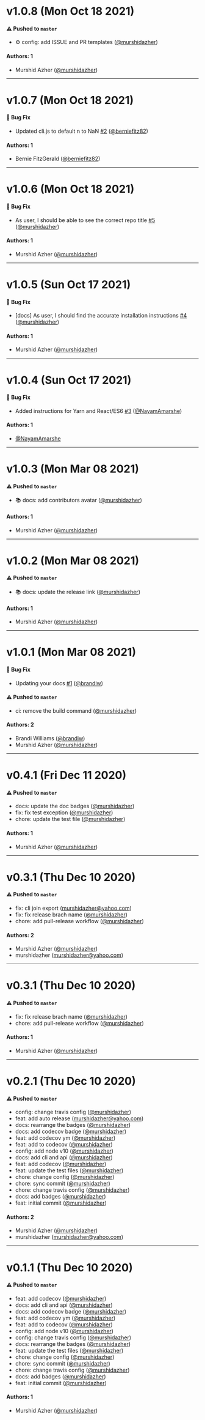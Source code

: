 # v1.0.8 (Mon Oct 18 2021)

#### ⚠️ Pushed to `master`

- :gear: config: add ISSUE and PR templates ([@murshidazher](https://github.com/murshidazher))

#### Authors: 1

- Murshid Azher ([@murshidazher](https://github.com/murshidazher))

---

# v1.0.7 (Mon Oct 18 2021)

#### 🐛 Bug Fix

- Updated cli.js to default n to NaN [#2](https://github.com/murshidazher/snake-names/pull/2) ([@berniefitz82](https://github.com/berniefitz82))

#### Authors: 1

- Bernie FitzGerald ([@berniefitz82](https://github.com/berniefitz82))

---

# v1.0.6 (Mon Oct 18 2021)

#### 🐛 Bug Fix

- As user, I should be able to see the correct repo title [#5](https://github.com/murshidazher/snake-names/pull/5) ([@murshidazher](https://github.com/murshidazher))

#### Authors: 1

- Murshid Azher ([@murshidazher](https://github.com/murshidazher))

---

# v1.0.5 (Sun Oct 17 2021)

#### 🐛 Bug Fix

- [docs] As user, I should find the accurate installation instructions [#4](https://github.com/murshidazher/snake-names/pull/4) ([@murshidazher](https://github.com/murshidazher))

#### Authors: 1

- Murshid Azher ([@murshidazher](https://github.com/murshidazher))

---

# v1.0.4 (Sun Oct 17 2021)

#### 🐛 Bug Fix

- Added instructions for Yarn and React/ES6 [#3](https://github.com/murshidazher/snake-names/pull/3) ([@NayamAmarshe](https://github.com/NayamAmarshe))

#### Authors: 1

- [@NayamAmarshe](https://github.com/NayamAmarshe)

---

# v1.0.3 (Mon Mar 08 2021)

#### ⚠️ Pushed to `master`

- :books: docs: add contributors avatar ([@murshidazher](https://github.com/murshidazher))

#### Authors: 1

- Murshid Azher ([@murshidazher](https://github.com/murshidazher))

---

# v1.0.2 (Mon Mar 08 2021)

#### ⚠️ Pushed to `master`

- :books: docs: update the release link ([@murshidazher](https://github.com/murshidazher))

#### Authors: 1

- Murshid Azher ([@murshidazher](https://github.com/murshidazher))

---

# v1.0.1 (Mon Mar 08 2021)

#### 🐛 Bug Fix

- Updating your docs [#1](https://github.com/murshidazher/snake-names/pull/1) ([@brandiw](https://github.com/brandiw))

#### ⚠️ Pushed to `master`

- ci: remove the build command ([@murshidazher](https://github.com/murshidazher))

#### Authors: 2

- Brandi Williams ([@brandiw](https://github.com/brandiw))
- Murshid Azher ([@murshidazher](https://github.com/murshidazher))

---

# v0.4.1 (Fri Dec 11 2020)

#### ⚠️ Pushed to `master`

- docs: update the doc badges ([@murshidazher](https://github.com/murshidazher))
- fix: fix test exception ([@murshidazher](https://github.com/murshidazher))
- chore: update the test file ([@murshidazher](https://github.com/murshidazher))

#### Authors: 1

- Murshid Azher ([@murshidazher](https://github.com/murshidazher))

---

# v0.3.1 (Thu Dec 10 2020)

#### ⚠️ Pushed to `master`

- fix: cli join export (murshidazher@yahoo.com)
- fix: fix release brach name ([@murshidazher](https://github.com/murshidazher))
- chore: add pull-release workflow ([@murshidazher](https://github.com/murshidazher))

#### Authors: 2

- Murshid Azher ([@murshidazher](https://github.com/murshidazher))
- murshidazher (murshidazher@yahoo.com)

---

# v0.3.1 (Thu Dec 10 2020)

#### ⚠️ Pushed to `master`

- fix: fix release brach name ([@murshidazher](https://github.com/murshidazher))
- chore: add pull-release workflow ([@murshidazher](https://github.com/murshidazher))

#### Authors: 1

- Murshid Azher ([@murshidazher](https://github.com/murshidazher))

---

# v0.2.1 (Thu Dec 10 2020)

#### ⚠️ Pushed to `master`

- config: change travis config ([@murshidazher](https://github.com/murshidazher))
- feat: add auto release (murshidazher@yahoo.com)
- docs: rearrange the badges ([@murshidazher](https://github.com/murshidazher))
- docs: add codecov badge ([@murshidazher](https://github.com/murshidazher))
- feat: add codecov ym ([@murshidazher](https://github.com/murshidazher))
- feat: add to codecov ([@murshidazher](https://github.com/murshidazher))
- config: add node v10 ([@murshidazher](https://github.com/murshidazher))
- docs: add cli and api ([@murshidazher](https://github.com/murshidazher))
- feat: add codecov ([@murshidazher](https://github.com/murshidazher))
- feat: update the test files ([@murshidazher](https://github.com/murshidazher))
- chore: change config ([@murshidazher](https://github.com/murshidazher))
- chore: sync commit ([@murshidazher](https://github.com/murshidazher))
- chore: change travis config ([@murshidazher](https://github.com/murshidazher))
- docs: add badges ([@murshidazher](https://github.com/murshidazher))
- feat: initial commit ([@murshidazher](https://github.com/murshidazher))

#### Authors: 2

- Murshid Azher ([@murshidazher](https://github.com/murshidazher))
- murshidazher (murshidazher@yahoo.com)

---

# v0.1.1 (Thu Dec 10 2020)

#### ⚠️ Pushed to `master`

- feat: add codecov ([@murshidazher](https://github.com/murshidazher))
- docs: add cli and api ([@murshidazher](https://github.com/murshidazher))
- docs: add codecov badge ([@murshidazher](https://github.com/murshidazher))
- feat: add codecov ym ([@murshidazher](https://github.com/murshidazher))
- feat: add to codecov ([@murshidazher](https://github.com/murshidazher))
- config: add node v10 ([@murshidazher](https://github.com/murshidazher))
- config: change travis config ([@murshidazher](https://github.com/murshidazher))
- docs: rearrange the badges ([@murshidazher](https://github.com/murshidazher))
- feat: update the test files ([@murshidazher](https://github.com/murshidazher))
- chore: change config ([@murshidazher](https://github.com/murshidazher))
- chore: sync commit ([@murshidazher](https://github.com/murshidazher))
- chore: change travis config ([@murshidazher](https://github.com/murshidazher))
- docs: add badges ([@murshidazher](https://github.com/murshidazher))
- feat: initial commit ([@murshidazher](https://github.com/murshidazher))

#### Authors: 1

- Murshid Azher ([@murshidazher](https://github.com/murshidazher))
